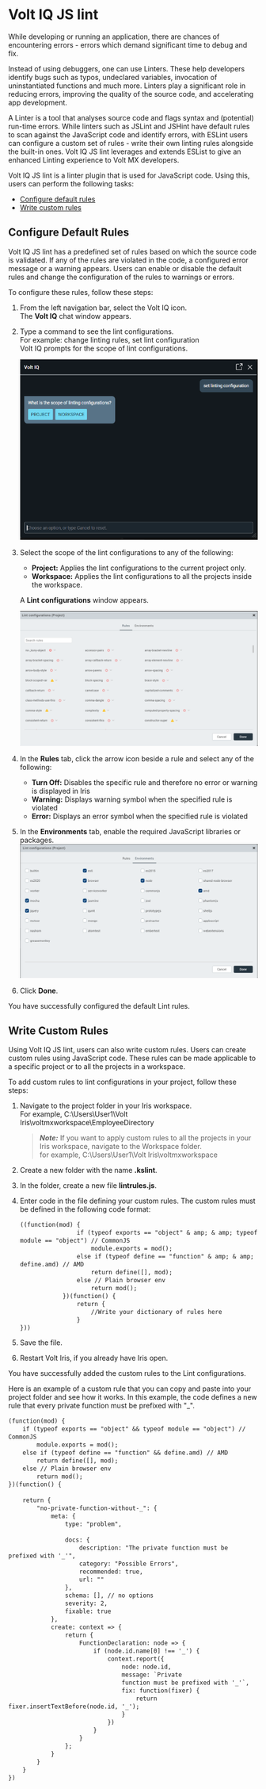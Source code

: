                           

Volt IQ JS lint
================

While developing or running an application, there are chances of encountering errors - errors which demand significant time to debug and fix.   

Instead of using debuggers, one can use Linters. These help developers identify bugs such as typos, undeclared variables, invocation of uninstantiated functions and much more. Linters play a significant role in reducing errors, improving the quality of the source code, and accelerating app development.

A Linter is a tool that analyses source code and flags syntax and (potential) run-time errors. While linters such as JSLint and JSHint have default rules to scan against the JavaScript code and identify errors, with ESLint users can configure a custom set of rules - write their own linting rules alongside the built-in ones. Volt IQ JS lint leverages and extends ESList to give an enhanced Linting experience to Volt MX developers.

Volt IQ JS lint is a linter plugin that is used for JavaScript code. Using this, users can perform the following tasks:

*   [Configure default rules](#configure-default-rules)
*   [Write custom rules](#write-custom-rules)

Configure Default Rules
-----------------------

Volt IQ JS lint has a predefined set of rules based on which the source code is validated. If any of the rules are violated in the code, a configured error message or a warning appears. Users can enable or disable the default rules and change the configuration of the rules to warnings or errors.

To configure these rules, follow these steps:

1.  From the left navigation bar, select the Volt IQ icon.  
    The **Volt IQ** chat window appears.
2.  Type a command to see the lint configurations.  
    For example: change linting rules, set lint configuration  
    Volt IQ prompts for the scope of lint configurations.  
    
    ![](Resources/Images/Lint1.png)
    
3.  Select the scope of the lint configurations to any of the following:
    
    *   **Project:** Applies the lint configurations to the current project only.
    *   **Workspace:** Applies the lint configurations to all the projects inside the workspace.
        
    
    A **Lint configurations** window appears.
    
    ![](Resources/Images/Lint2.png)
    
4.  In the **Rules** tab, click the arrow icon beside a rule and select any of the following:
    *   **Turn Off:** Disables the specific rule and therefore no error or warning is displayed in Iris
    *   **Warning:** Displays warning symbol when the specified rule is violated
    *   **Error:** Displays an error symbol when the specified rule is violated
5.  In the **Environments** tab, enable the required JavaScript libraries or packages.  
    ![](Resources/Images/Lint3.png)
6.  Click **Done**.

You have successfully configured the default Lint rules.

Write Custom Rules
------------------

Using Volt IQ JS lint, users can also write custom rules. Users can create custom rules using JavaScript code. These rules can be made applicable to a specific project or to all the projects in a workspace.

To add custom rules to lint configurations in your project, follow these steps:

1.  Navigate to the project folder in your Iris workspace.  
    For example, C:\\Users\\User1\\Volt Iris\\voltmxworkspace\\EmployeeDirectory  
    
    > **_Note:_** If you want to apply custom rules to all the projects in your Iris workspace, navigate to the Workspace folder.  
    for example, C:\\Users\\User1\\Volt Iris\\voltmxworkspace
    
2.  Create a new folder with the name **.kslint**.
3.  In the folder, create a new file **lintrules.js**.
4.  Enter code in the file defining your custom rules. The custom rules must be defined in the following code format:   

    <pre><code>((function(mod) {
                    if (typeof exports == "object" & amp; & amp; typeof module == "object") // CommonJS
                        module.exports = mod();
                    else if (typeof define == "function" & amp; & amp; define.amd) // AMD
                        return define([], mod);
                    else // Plain browser env
                        return mod();
                })(function() {
                    return {
                        //Write your dictionary of rules here
                    }
    }))</code></pre>


5.  Save the file.  
6.  Restart Volt Iris, if you already have Iris open.

You have successfully added the custom rules to the Lint configurations.

Here is an example of a custom rule that you can copy and paste into your project folder and see how it works. In this example, the code defines a new rule that every private function must be prefixed with "\_".

```
(function(mod) {
    if (typeof exports == "object" && typeof module == "object") // CommonJS
        module.exports = mod();
    else if (typeof define == "function" && define.amd) // AMD
        return define([], mod);
    else // Plain browser env
        return mod();
})(function() {

    return {
        "no-private-function-without-_": {
            meta: {
                type: "problem",

                docs: {
                    description: "The private function must be prefixed with '_'",
                    category: "Possible Errors",
                    recommended: true,
                    url: ""
                },
                schema: [], // no options
                severity: 2,
                fixable: true
            },
            create: context => {
                return {
                    FunctionDeclaration: node => {
                        if (node.id.name[0] !== '_') {
                            context.report({
                                node: node.id,
                                message: `Private
                                function must be prefixed with '_'`,
                                fix: function(fixer) {
                                    return fixer.insertTextBefore(node.id, '_');
                                }
                            })
                        }
                    }
                };
            }
        }
    }
})
```





<!-- ```
(function(mod) {
    if (typeof exports == "object" && typeof module == "object") // CommonJS
        module.exports = mod();
    else if (typeof define == "function" && define.amd) // AMD
        return define([], mod);
    else // Plain browser env
        return mod();
})(function() {

    return {
        "no-private-function-without-_": {
            meta: {
                type: "problem",

                docs: {
                    description: "The private function must be prefixed with '_'",
                    category: "Possible Errors",
                    recommended: true,
                    url: ""
                },
                schema: [], // no options
                severity: 2,
                fixable: true
            },
            create: context = & gt; {
                return {
                    FunctionDeclaration: node = & gt; {

                        if (node.id.name[0] !== '_') {

                            context.report({
                                node: node.id,
                                message: \`Private

                                function must be prefixed with '_'\`,
                                fix: function(fixer) {
                                    return fixer.insertTextBefore(node.id, '_');
                                }
                            })
                        }
                    }
                };
            }
        }
    }
})
``` -->

